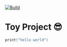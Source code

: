 [![Build](https://github.com/wooky83/ToySwiftUI/actions/workflows/swift.yml/badge.svg)](https://github.com/wooky83/ToySwiftUI/actions/workflows/swift.yml)
# Toy Project :sunglasses:
```swift
print("hello world")
```
